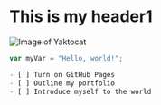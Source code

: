 # This is my header1


![Image of Yaktocat](https://octodex.github.com/images/yaktocat.png)


``` javascript
var myVar = "Hello, world!";

- [ ] Turn on GitHub Pages
- [ ] Outline my portfolio
- [ ] Introduce myself to the world

```
